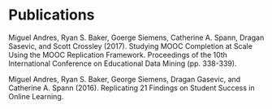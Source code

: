 # Publications

Miguel Andres, Ryan S. Baker, Goerge Siemens, Catherine A. Spann, Dragan Sasevic, and Scott Crossley (2017). Studying MOOC Completion at Scale Using the MOOC Replication Framework. Proceedings of the 10th International Conference on Educational Data Mining (pp. 338-339).

Miguel Andres, Ryan S. Baker, George Siemens, Dragan Gasevic, and Catherine A. Spann (2016). Replicating 21 Findings on Student Success in Online Learning.